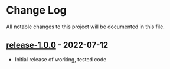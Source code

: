 # Change Log

All notable changes to this project will be documented in this file.

## [release-1.0.0](https://github.com/SWastling/geprotocol/tree/release-1.0.0) - 2022-07-12

- Initial release of working, tested code
